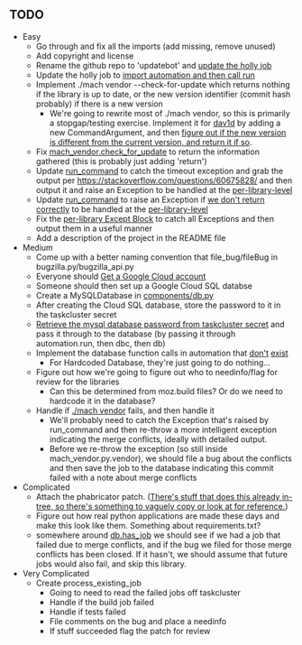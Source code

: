 ## TODO

 - Easy
   - Go through and fix all the imports (add missing, remove unused)
   - Add copyright and license
   - Rename the github repo to 'updatebot' and [update the holly job](https://hg.mozilla.org/projects/holly/diff/bb8213d30c2a209facb5d459a00c8e683599e062/taskcluster/docker/updatebot/run.py#l1.51)
   - Update the holly job to [import automation and then call run](https://hg.mozilla.org/projects/holly/diff/bb8213d30c2a209facb5d459a00c8e683599e062/taskcluster/docker/updatebot/run.py#l1.67)
   - Implement ./mach vendor --check-for-update which returns nothing if the library is up to date, or the new version identifier (commit hash probably) if there is a new version
     - We're going to rewrite most of ./mach vendor, so this is primarily a stopgap/testing exercise. Implement it for [dav1d](https://searchfox.org/mozilla-central/source/python/mozbuild/mozbuild/mach_commands.py#1349-1361) by adding a new CommandArgument, and then [figure out if the new version is different from the current version, and return it if so](https://searchfox.org/mozilla-central/source/python/mozbuild/mozbuild/vendor_dav1d.py#154-155).
   - Fix [mach_vendor.check_for_update](https://github.com/mozilla-services/third-party-library-update/blob/master/components/mach_vendor.py#L3) to return the information gathered (this is probably just adding 'return')
   - Update [run_command](https://github.com/mozilla-services/third-party-library-update/blob/master/components/utilities.py#L22-L42) to catch the timeout exception and grab the output per https://stackoverflow.com/questions/60675828/ and then output it and raise an Exception to be handled at the [per-library-level](https://github.com/mozilla-services/third-party-library-update/blob/master/automation.py#L16-L20)
   - Update [run_command](https://github.com/mozilla-services/third-party-library-update/blob/master/components/utilities.py#L22-L42) to raise an Exception if [we don't return correctly](https://github.com/mozilla-services/third-party-library-update/blob/master/components/utilities.py#L35-L41) to be handled at the [per-library-level](https://github.com/mozilla-services/third-party-library-update/blob/master/automation.py#L16-L20)
   - Fix the [per-library Except Block](https://github.com/mozilla-services/third-party-library-update/blob/master/automation.py#L16-L20) to catch all Exceptions and then output them in a useful manner
   - Add a description of the project in the README file
 - Medium
   - Come up with a better naming convention that file_bug/fileBug in bugzilla.py/bugzilla_api.py
   - Everyone should [Get a Google Cloud account](https://mana.mozilla.org/wiki/pages/viewpage.action?spaceKey=SVCOPS&title=Google+Cloud+Platform+%28GCP%29+For+Firefox+Organization)
   - Someone should then set up a Google Cloud SQL databse
   - Create a MySQLDatabase in [components/db.py](https://github.com/mozilla-services/third-party-library-update/blob/master/components/db.py)
   - After creating the Cloud SQL database, store the password to it in the taskcluster secret
   - [Retrieve the mysql database password from taskcluster secret](https://hg.mozilla.org/projects/holly/diff/bb8213d30c2a209facb5d459a00c8e683599e062/taskcluster/docker/updatebot/run.py#l1.45) and pass it through to the database (by passing it through automation.run, then dbc, then db)
   - Implement the database function calls in automation that [don't](https://github.com/mozilla-services/third-party-library-update/blob/master/automation.py#L27) [exist](https://github.com/mozilla-services/third-party-library-update/blob/master/automation.py#L38)
     - For Hardcoded Database, they're just going to do nothing...
   - Figure out how we're going to figure out who to needinfo/flag for review for the libraries
     - Can this be determined from moz.build files? Or do we need to hardcode it in the database?
   - Handle if [./mach vendor](https://github.com/mozilla-services/third-party-library-update/blob/master/components/mach_vendor.py#L6) fails, and then handle it
     - We'll probably need to catch the Exception that's raised by run_command and then re-throw a more intelligent exception indicating the merge conflicts, ideally with detailed output.
     - Before we re-throw the exception (so still inside mach_vendor.py.vendor), we should file a bug about the conflicts and then save the job to the database indicating this commit failed with a note about merge conflicts
 - Complicated
   - Attach the phabricator patch. ([There's stuff that does this already in-tree, so there's something to vaguely copy or look at for reference.](https://searchfox.org/mozilla-central/source/taskcluster/docker/python-dependency-update/runme.sh))
   - Figure out how real python applications are made these days and make this look like them. Something about requirements.txt?
   - somewhere around [db.has_job](https://github.com/mozilla-services/third-party-library-update/blob/master/automation.py#L27) we should see if we had a job that failed due to merge conflicts, and if the bug we filed for those merge conflicts has been closed. If it hasn't, we should assume that future jobs would also fail, and skip this library.
 - Very Complicated
   - Create process_existing_job
     - Going to need to read the failed jobs off taskcluster
     - Handle if the build job failed
     - Handle if tests failed
     - File comments on the bug and place a needinfo
     - If stuff succeeded flag the patch for review
